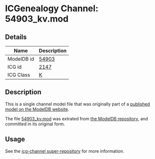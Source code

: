 # ICGenealogy Channel: 54903\_kv.mod

## Details

Name | Description
---- | -----------
ModelDB id | [54903](http://senselab.med.yale.edu/ModelDB/ShowModel.cshtml?model=54903)
ICG id | [2147](http://icg.neurotheory.ox.ac.uk/channels/1/2147)
ICG Class | [K](http://icg.neurotheory.ox.ac.uk/channels/1)

## Description

This is a single channel model file that was originally part of a [published model on the ModelDB website](http://senselab.med.yale.edu/mModelDB/ShowModel.cshtml?model=54903).

The file [54903\_kv.mod](54903_kv.mod) was extrated from [the ModelDB repository](http://senselab.med.yale.edu/ModelDB/ShowModel.cshtml?model=54903), and committed in its original form.

## Usage

See the [icg-channel super-repository](https://github.com/icgenealogy/icg-channels) for more information.